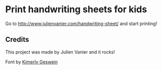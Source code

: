 # Print handwriting sheets for kids

Go to http://www.julienvanier.com/handwriting-sheet/ and start printing!

## Credits

This project was made by Julien Vanier and it rocks!

Font by [Kimerly Geswein](http://www.kimberlygeswein.com/)
